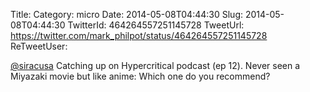 Title: 
Category: micro
Date: 2014-05-08T04:44:30
Slug: 2014-05-08T04:44:30
TwitterId: 464264557251145728
TweetUrl: https://twitter.com/mark_philpot/status/464264557251145728
ReTweetUser: 

[@siracusa](https://twitter.com/siracusa) Catching up on Hypercritical podcast (ep 12). Never seen a Miyazaki movie but like anime: Which one do you recommend?